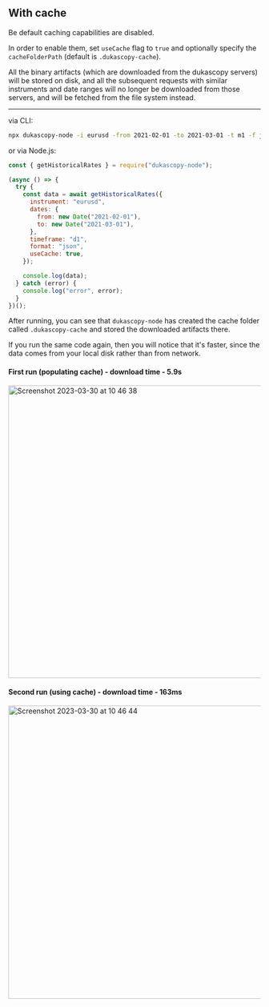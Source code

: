 ## With cache

Be default caching capabilities are disabled.

In order to enable them, set `useCache` flag to `true` and optionally specify the `cacheFolderPath` (default is `.dukascopy-cache`).

All the binary artifacts (which are downloaded from the dukascopy servers) will be stored on disk, and all the subsequent requests with similar instruments and date ranges will no longer be downloaded from those servers, and will be fetched from the file system instead.

---

via CLI:

```bash
npx dukascopy-node -i eurusd -from 2021-02-01 -to 2021-03-01 -t m1 -f json --cache
```

or via Node.js:

```javascript
const { getHistoricalRates } = require("dukascopy-node");

(async () => {
  try {
    const data = await getHistoricalRates({
      instrument: "eurusd",
      dates: {
        from: new Date("2021-02-01"),
        to: new Date("2021-03-01"),
      },
      timeframe: "d1",
      format: "json",
      useCache: true,
    });

    console.log(data);
  } catch (error) {
    console.log("error", error);
  }
})();
```

After running, you can see that `dukascopy-node` has created the cache folder called `.dukascopy-cache` and stored the downloaded artifacts there.

If you run the same code again, then you will notice that it's faster, since the data comes from your local disk rather than from network.

#### First run (populating cache) - download time - 5.9s

<img width="585" alt="Screenshot 2023-03-30 at 10 46 38" src="https://user-images.githubusercontent.com/12486774/228782294-c09d5ab4-0b90-4bf1-acc1-6922cda61ec7.png">

#### Second run (using cache) - download time - 163ms

<img width="586" alt="Screenshot 2023-03-30 at 10 46 44" src="https://user-images.githubusercontent.com/12486774/228782316-93f787e2-20e9-47b9-b726-fb36a1466d43.png">


